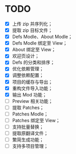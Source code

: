 # TODO

- [x] 上传 zip 并序列化；
- [x] 提取 zip 目标文件；
- [x] Defs Modle、About Modle；
- [x] Defs Modle 绑定至 View；
- [x] About 绑定至 View；
- [x] 欢迎页设计；
- [x] Defs 的分类和排序；
- [x] 优化依赖管理；
- [x] 调整依赖配置；
- [x] 项目的缓存与导出；
- [x] 重构文件导入功能；
- [x] 输出 Mod 功能；
- [ ] Preview 相关功能；
- [ ] 提取 Patches；
- [ ] Patches Modle；
- [ ] Patches 绑定至 View；
- [ ] 支持批量替换；
- [ ] 提取原翻译文件；
- [ ] 繁简生成功能；
- [ ] 支持多项目管理；
